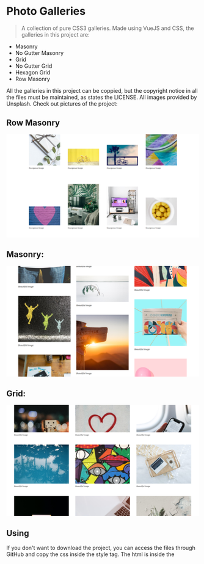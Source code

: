 # Photo Galleries

> A collection of pure CSS3 galleries. Made using VueJS and CSS, the galleries in this project are:

- Masonry
- No Gutter Masonry
- Grid
- No Gutter Grid
- Hexagon Grid
- Row Masonry

All the galleries in this project can be coppied, but the copyright notice in all the files must be maintained, as states the LICENSE. All images provided by Unsplash. Check out pictures of the project:

## Row Masonry

![](./src/assets/images/row-masonry.png)

## Masonry:

![](./src/assets/images/masonry.png)

## Grid:

![](./src/assets/images/grid.png)

## Using

If you don't want to download the project, you can access the files through GitHub and copy the css inside the style tag. The html is inside the <template> tag. Just remove the v-for and the :key attributes from the inner tag of the gallery wrapper and copy that tag many times. Like so:

```html
<div class="grid-wrapper">
  <div class="grid">
    <div class="block">
      <div class="image-mask">
        <img
          src="https://images.unsplash.com/photo-1469854523086-cc02fe5d8800?ixlib=rb-1.2.1&ixid=eyJhcHBfaWQiOjEyMDd9&auto=format&fit=crop&w=708&q=80"
          alt=""
        />
      </div>
      <p class="description">Beautiful Image</p>
    </div>
    <div class="block">
      <div class="image-mask">
        <img
          src="https://images.unsplash.com/photo-1469854523086-cc02fe5d8800?ixlib=rb-1.2.1&ixid=eyJhcHBfaWQiOjEyMDd9&auto=format&fit=crop&w=708&q=80"
          alt=""
        />
      </div>
      <p class="description">Beautiful Image</p>
    </div>
    ...
  </div>
</div>
```

If you want to download the entire project. Follow the following steps. After downloading the project, you can go into a console and cd the main project folder:

```sh
cd photo-galleries
```

And, then:

```sh
npm run dev
```

## Meta

Creator: Eduardo Migueis

Distributed under the APACHE 2.0 LICENSE. See `LICENSE` for more informaton.

[https://github.com/edumigueis/photo-galleries](https://github.com/edumigueis)
